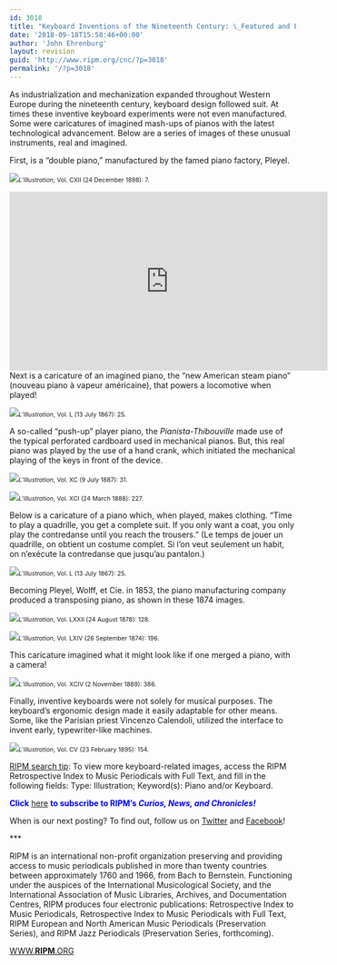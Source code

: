 ```yaml
---
id: 3018
title: "Keyboard Inventions of the Nineteenth Century: \_Featured and Fantasized"
date: '2018-09-18T15:58:46+00:00'
author: 'John Ehrenburg'
layout: revision
guid: 'http://www.ripm.org/cnc/?p=3018'
permalink: '/?p=3018'
---
```


As industrialization and mechanization expanded throughout Western Europe during the nineteenth century, keyboard design followed suit. At times these inventive keyboard experiments were not even manufactured. Some were caricatures of imagined mash-ups of pianos with the latest technological advancement. Below are a series of images of these unusual instruments, real and imagined.

First, is a “double piano,” manufactured by the famed piano factory, Pleyel.

![](http://www.ripm.org/cnc/wp-content/uploads/2018/09/Pleyel-double-1024x750.jpg)<span style="font-size: 8pt;">*L’Illustration,* Vol. CXII (24 December 1898): 7.</span>

<div style="text-align: center;"><iframe allowfullscreen="allowfullscreen" frameborder="0" height="315" loading="lazy" src="https://www.youtube.com/embed/sz4e9S_6j7s?rel=0&start=1&end=215" width="560"><span class="mce_SELRES_start" data-mce-type="bookmark" style="display: inline-block; width: 0px; overflow: hidden; line-height: 0;">﻿</span></iframe></div>Next is a caricature of an imagined piano, the “new American steam piano” (nouveau piano à vapeur américaine), that powers a locomotive when played!

![](http://www.ripm.org/cnc/wp-content/uploads/2018/09/locomotive.jpg)<span style="font-size: 8pt;">*L’Illustration*, Vol. L (13 July 1867): 25.</span>

A so-called “push-up” player piano, the *Pianista-Thibouville* made use of the typical perforated cardboard used in mechanical pianos. But, this real piano was played by the use of a hand crank, which initiated the mechanical playing of the keys in front of the device.

![](http://www.ripm.org/cnc/wp-content/uploads/2018/09/thibouville-1.jpg)<span style="font-size: 8pt;">*L’Illustration,* Vol. XC (9 July 1887): 31.</span>

![](http://www.ripm.org/cnc/wp-content/uploads/2018/09/thibouville-2.jpg)<span style="font-size: 8pt;">*L’Illustration,* Vol. XCI (24 March 1888): 227.</span>

Below is a caricature of a piano which, when played, makes clothing. “Time to play a quadrille, you get a complete suit. If you only want a coat, you only play the contredanse until you reach the trousers.” (Le temps de jouer un quadrille, on obtient un costume complet. Si l’on veut seulement un habit, on n’exécute la contredanse que jusqu’au pantalon.)

![](http://www.ripm.org/cnc/wp-content/uploads/2018/09/tailor.jpg)<span style="font-size: 8pt;">*L’Illustration*, Vol. L (13 July 1867): 25.</span>

Becoming Pleyel, Wolff, et Cie. in 1853, the piano manufacturing company produced a transposing piano, as shown in these 1874 images.

![](http://www.ripm.org/cnc/wp-content/uploads/2018/09/transposing-2.jpg)<span style="font-size: 8pt;">*L’Illustration,* Vol. LXXII (24 August 1878): 128.</span>

![](http://www.ripm.org/cnc/wp-content/uploads/2018/09/transposing-1.jpg)<span style="font-size: 8pt;">*L’Illustration*, Vol. LXIV (26 September 1874): 196.</span>

This caricature imagined what it might look like if one merged a piano, with a camera!

![](http://www.ripm.org/cnc/wp-content/uploads/2018/09/camera.jpg)<span style="font-size: 8pt;">*L’Illustration*, Vol. XCIV (2 November 1889): 386.</span>

Finally, inventive keyboards were not solely for musical purposes. The keyboard’s ergonomic design made it easily adaptable for other means. Some, like the Parisian priest Vincenzo Calendoli, utilized the interface to invent early, typewriter-like machines.

![](http://www.ripm.org/cnc/wp-content/uploads/2018/09/linotype.jpg)<span style="font-size: 8pt;">*L’Illustration*, Vol. CV (23 February 1895): 154. </span>

<u>RIPM search tip</u>: To view more keyboard-related images, access the RIPM Retrospective Index to Music Periodicals with Full Text, and fill in the following fields: Type: Illustration; Keyword(s): Piano and/or Keyboard.

<span style="color: #0000ff;">**Click** <span style="color: #ff0000;">[here](http://ripm.org/?page=cncsubscribe)</span> **to subscribe to RIPM’s *Curios, News, and Chronicles!*** </span>

When is our next posting? To find out, follow us on [Twitter](https://twitter.com/RIPMCenter) and [Facebook](https://www.facebook.com/RIPMCenter/)!

\*\*\*

RIPM is an international non-profit organization preserving and providing access to music periodicals published in more than twenty countries between approximately 1760 and 1966, from Bach to Bernstein. Functioning under the auspices of the International Musicological Society, and the International Association of Music Libraries, Archives, and Documentation Centres, RIPM produces four electronic publications: Retrospective Index to Music Periodicals, Retrospective Index to Music Periodicals with Full Text, RIPM European and North American Music Periodicals (Preservation Series), and RIPM Jazz Periodicals (Preservation Series, forthcoming).

[WWW.**RIPM**.ORG](http://cts.vresp.com/c/?RIPMConsortiumLtd./606886bac9/3fdca83fa7/d715bbc74f)
